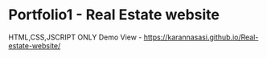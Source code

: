 # Portfolio1 - Real Estate website
HTML,CSS,JSCRIPT ONLY
Demo View - https://karannasasi.github.io/Real-estate-website/
